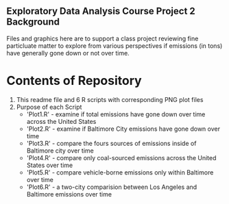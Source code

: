 ## Exploratory Data Analysis Course Project 2 Background

Files and graphics here are to support a class project reviewing fine particluate matter
to explore from various perspectives if emissions (in tons) have generally gone down or not
over time.


# Contents of Repository
1. This readme file and 6 R scripts with corresponding PNG plot files
2. Purpose of each Script
     * 'Plot1.R' - examine if total emissions have gone down over time across the United States
     * 'Plot2.R' - examine if Baltimore City emissions have gone down over time
     * 'Plot3.R' - compare the fours sources of emissions inside of Baltimore city over time
     * 'Plot4.R' - compare only coal-sourced emissions across the United States over time
     * 'Plot5.R' - compare vehicle-borne emissions only within Baltimore over time
     * 'Plot6.R' - a two-city comparision between Los Angeles and Baltimore emissions over time
